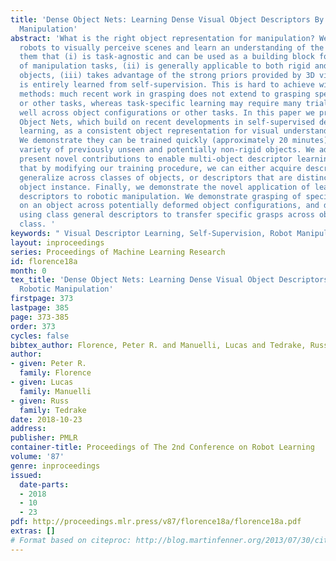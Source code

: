 ```yaml
---
title: 'Dense Object Nets: Learning Dense Visual Object Descriptors By and For Robotic
  Manipulation'
abstract: 'What is the right object representation for manipulation? We would like
  robots to visually perceive scenes and learn an understanding of the objects in
  them that (i) is task-agnostic and can be used as a building block for a variety
  of manipulation tasks, (ii) is generally applicable to both rigid and non-rigid
  objects, (iii) takes advantage of the strong priors provided by 3D vision, and (iv)
  is entirely learned from self-supervision. This is hard to achieve with previous
  methods: much recent work in grasping does not extend to grasping specific objects
  or other tasks, whereas task-specific learning may require many trials to generalize
  well across object configurations or other tasks. In this paper we present Dense
  Object Nets, which build on recent developments in self-supervised dense descriptor
  learning, as a consistent object representation for visual understanding and manipulation.
  We demonstrate they can be trained quickly (approximately 20 minutes) for a wide
  variety of previously unseen and potentially non-rigid objects. We additionally
  present novel contributions to enable multi-object descriptor learning, and show
  that by modifying our training procedure, we can either acquire descriptors which
  generalize across classes of objects, or descriptors that are distinct for each
  object instance. Finally, we demonstrate the novel application of learned dense
  descriptors to robotic manipulation. We demonstrate grasping of specific points
  on an object across potentially deformed object configurations, and demonstrate
  using class general descriptors to transfer specific grasps across objects in a
  class. '
keywords: " Visual Descriptor Learning, Self-Supervision, Robot Manipulation"
layout: inproceedings
series: Proceedings of Machine Learning Research
id: florence18a
month: 0
tex_title: 'Dense Object Nets: Learning Dense Visual Object Descriptors By and For
  Robotic Manipulation'
firstpage: 373
lastpage: 385
page: 373-385
order: 373
cycles: false
bibtex_author: Florence, Peter R. and Manuelli, Lucas and Tedrake, Russ
author:
- given: Peter R.
  family: Florence
- given: Lucas
  family: Manuelli
- given: Russ
  family: Tedrake
date: 2018-10-23
address: 
publisher: PMLR
container-title: Proceedings of The 2nd Conference on Robot Learning
volume: '87'
genre: inproceedings
issued:
  date-parts:
  - 2018
  - 10
  - 23
pdf: http://proceedings.mlr.press/v87/florence18a/florence18a.pdf
extras: []
# Format based on citeproc: http://blog.martinfenner.org/2013/07/30/citeproc-yaml-for-bibliographies/
---
```

